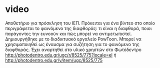 # video
Αποθετήριο για πρόσκληση του ΙΕΠ.
Πρόκειται για ένα βίντεο στο οποίο περιγράφεται το φαινόμενο της διαφθοράς: τι είναι η διαφθορά, ποιοι παράγοντες την ευνοούν και πώς μπορεί να αντιμετωπιστεί. 
Δημιουργήθηκε με το διαδικτυακό εργαλείο PowToon.
Μπορεί να χρησιμοποιηθεί ως έναυσμα για συζήτηση για το φαινόμενο της διαφθοράς.
Έχει αναρτηθεί στο υλικό χρηστών στο Φωτόδεντρο http://photodentro.edu.gr/ugc/r/8525/775?locale=el ή http://photodentro.edu.gr/v/item/ugc/8525/775 
